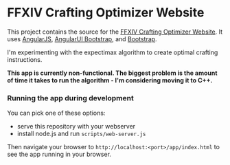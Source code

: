 # FFXIV Crafting Optimizer Website

This project contains the source for the [FFXIV Crafting Optimizer Website](http://ffxiv.lokyst.net/). 
It uses [AngularJS](http://angularjs.org/), [AngularUI Bootstrap](http://angular-ui.github.io/bootstrap/), 
and [Bootstrap](http://getbootstrap.com/).

I'm experimenting with the expectimax algorithm to create optimal crafting instructions.

**This app is currently non-functional. The biggest problem is the amount of time it takes to run the algorithm - I'm considering moving it to C++.**

### Running the app during development

You can pick one of these options:

* serve this repository with your webserver
* install node.js and run `scripts/web-server.js`

Then navigate your browser to `http://localhost:<port>/app/index.html` to see the app running in
your browser.
